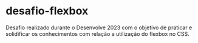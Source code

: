 # desafio-flexbox
Desafio realizado durante o Desenvolve 2023 com o objetivo de praticar e solidificar os conhecimentos com relação a utilização do flexbox no CSS.
